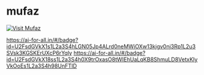 # mufaz
[![Visit Mufaz](https://img.shields.io/badge/Visit-Mufaz.online-blue?style=for-the-badge)](https://mufaz.online)

https://ai-for-all.in/#/badge?id=U2FsdGVkX1s1L2a3S4hLGN05Jp4ALrd0neMWiOXw13kjgv0nj3Rp1L2u3SVsk3KGSKErUXcP6rYqly
https://ai-for-all.in/#/badge?id=U2FsdGVkX18ss1L2a3S4h0X9trOxasO8tWIEhUaLqKB8ShmuLD8VetxKIyVkOoEs1L2a3S4h98UnFTID
